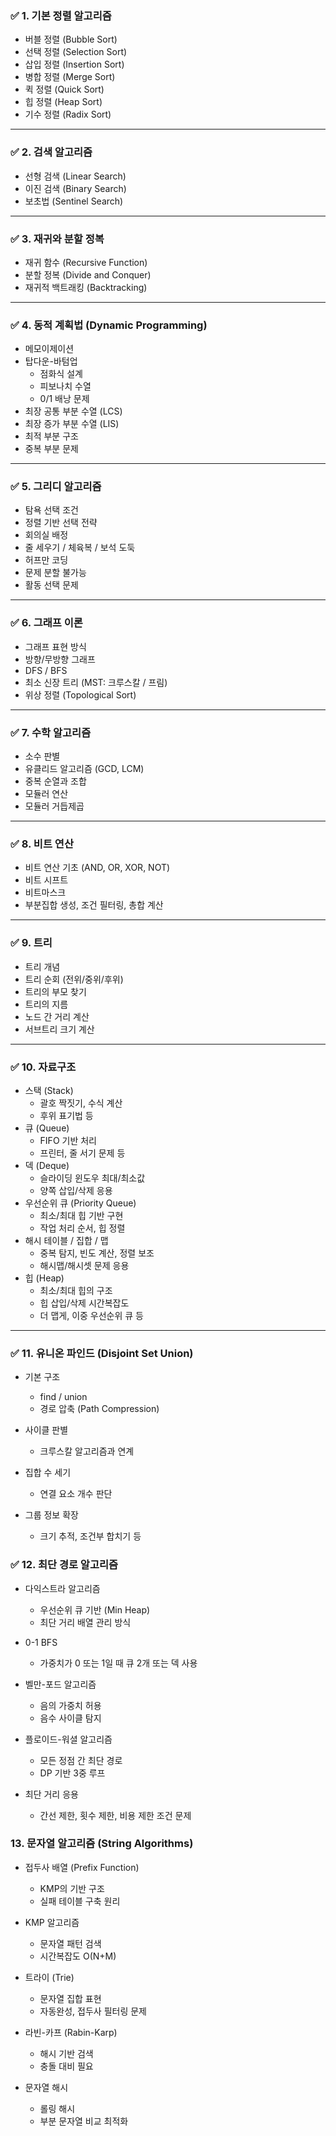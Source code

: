 
### **✅ 1. 기본 정렬 알고리즘**
- 버블 정렬 (Bubble Sort)
- 선택 정렬 (Selection Sort)
- 삽입 정렬 (Insertion Sort)
- 병합 정렬 (Merge Sort)
- 퀵 정렬 (Quick Sort)
- 힙 정렬 (Heap Sort)
- 기수 정렬 (Radix Sort)

---

### **✅ 2. 검색 알고리즘**
- 선형 검색 (Linear Search)
- 이진 검색 (Binary Search)
- 보초법 (Sentinel Search)

---

### **✅ 3. 재귀와 분할 정복**
- 재귀 함수 (Recursive Function)
- 분할 정복 (Divide and Conquer)
- 재귀적 백트래킹 (Backtracking)
    

---

### **✅ 4. 동적 계획법 (Dynamic Programming)**
- 메모이제이션
- 탑다운-바텀업
    - 점화식 설계
    - 피보나치 수열
    - 0/1 배낭 문제
- 최장 공통 부분 수열 (LCS)
- 최장 증가 부분 수열 (LIS)
- 최적 부분 구조
- 중복 부분 문제
    

---

### **✅ 5. 그리디 알고리즘**
- 탐욕 선택 조건
- 정렬 기반 선택 전략
- 회의실 배정
- 줄 세우기 / 체육복 / 보석 도둑
- 허프만 코딩
- 문제 분할 불가능
- 활동 선택 문제

---

### **✅ 6. 그래프 이론**
- 그래프 표현 방식
- 방향/무방향 그래프
- DFS / BFS
- 최소 신장 트리 (MST: 크루스칼 / 프림)
- 위상 정렬 (Topological Sort)

---

### **✅ 7. 수학 알고리즘**
- 소수 판별
- 유클리드 알고리즘 (GCD, LCM)
- 중복 순열과 조합
- 모듈러 연산
- 모듈러 거듭제곱

---

### **✅ 8. 비트 연산**
- 비트 연산 기초 (AND, OR, XOR, NOT)
- 비트 시프트
- 비트마스크
- 부분집합 생성, 조건 필터링, 총합 계산
    

---

### **✅ 9. 트리**
- 트리 개념
- 트리 순회 (전위/중위/후위)
- 트리의 부모 찾기
- 트리의 지름
- 노드 간 거리 계산
- 서브트리 크기 계산

---
### **✅ 10. 자료구조**

- 스택 (Stack)
    - 괄호 짝짓기, 수식 계산
    - 후위 표기법 등
- 큐 (Queue)
    - FIFO 기반 처리
    - 프린터, 줄 서기 문제 등
- 덱 (Deque)
    - 슬라이딩 윈도우 최대/최소값
    - 양쪽 삽입/삭제 응용
- 우선순위 큐 (Priority Queue)
    - 최소/최대 힙 기반 구현
    - 작업 처리 순서, 힙 정렬
- 해시 테이블 / 집합 / 맵
    - 중복 탐지, 빈도 계산, 정렬 보조
    - 해시맵/해시셋 문제 응용
- 힙 (Heap)
    - 최소/최대 힙의 구조
    - 힙 삽입/삭제 시간복잡도
    - 더 맵게, 이중 우선순위 큐 등

---
### ✅  11. 유니온 파인드 (Disjoint Set Union)
- 기본 구조
    - find / union
    - 경로 압축 (Path Compression)
    
- 사이클 판별
    - 크루스칼 알고리즘과 연계
    
- 집합 수 세기
    - 연결 요소 개수 판단
    
- 그룹 정보 확장
    - 크기 추적, 조건부 합치기 등

### ✅ 12. 최단 경로 알고리즘
- 다익스트라 알고리즘
    - 우선순위 큐 기반 (Min Heap)
    - 최단 거리 배열 관리 방식
    
- 0-1 BFS
    - 가중치가 0 또는 1일 때 큐 2개 또는 덱 사용
    
- 벨만-포드 알고리즘
    - 음의 가중치 허용
    - 음수 사이클 탐지
    
- 플로이드-워셜 알고리즘
    - 모든 정점 간 최단 경로
    - DP 기반 3중 루프
    
- 최단 거리 응용
    - 간선 제한, 횟수 제한, 비용 제한 조건 문제


### 13. 문자열 알고리즘 (String Algorithms)

- 접두사 배열 (Prefix Function)
    - KMP의 기반 구조
    - 실패 테이블 구축 원리
    
- KMP 알고리즘
    - 문자열 패턴 검색
    - 시간복잡도 O(N+M)

- 트라이 (Trie)
    - 문자열 집합 표현
    - 자동완성, 접두사 필터링 문제
    
- 라빈-카프 (Rabin-Karp)
    - 해시 기반 검색
    - 충돌 대비 필요
    
- 문자열 해시
    - 롤링 해시
    - 부분 문자열 비교 최적화